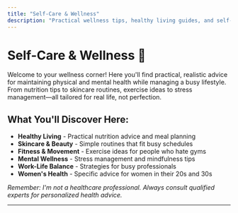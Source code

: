 ```yaml
---
title: "Self-Care & Wellness"
description: "Practical wellness tips, healthy living guides, and self-care strategies for busy professionals and women in their 30s."
---
```


# Self-Care & Wellness 🌸

Welcome to your wellness corner! Here you'll find practical, realistic advice for maintaining physical and mental health while managing a busy lifestyle. From nutrition tips to skincare routines, exercise ideas to stress management—all tailored for real life, not perfection.

## What You'll Discover Here:
- **Healthy Living** - Practical nutrition advice and meal planning
- **Skincare & Beauty** - Simple routines that fit busy schedules  
- **Fitness & Movement** - Exercise ideas for people who hate gyms
- **Mental Wellness** - Stress management and mindfulness tips
- **Work-Life Balance** - Strategies for busy professionals
- **Women's Health** - Specific advice for women in their 20s and 30s

*Remember: I'm not a healthcare professional. Always consult qualified experts for personalized health advice.*

---
